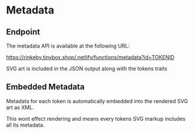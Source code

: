 # Metadata

## Endpoint
The metadata API is available at the following URL:

https://rinkeby.tinybox.shop/.netlify/functions/metadata?id=TOKENID

SVG art is included in the JSON output along with the tokens traits

## Embedded Metadata
Metadata for each token is automatically embedded into the rendered SVG art as XML.

This wont effect rendering and means every tokens SVG markup includes all its metadata.
